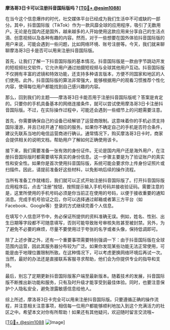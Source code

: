 **摩洛哥3日卡可以注册抖音国际版吗？[[TG💪+ @esim1088](https://t.me/s/esim1088)]**

在当今这个信息爆炸的时代，社交媒体平台已经成为我们生活中不可或缺的一部分。其中，抖音国际版（TikTok）作为一款风靡全球的应用程序，吸引了无数用户。无论是在国内还是国外，越来越多的人开始使用这款应用来分享自己的生活点滴、创意视频以及各种有趣的内容。然而，对于一些想要在国外体验抖音国际版的用户来说，可能会遇到一些问题，比如网络环境、账号注册等。今天，我们就来聊聊摩洛哥3日卡是否可以用来注册抖音国际版。

首先，让我们了解一下抖音国际版的基本情况。抖音国际版是一款由字节跳动开发的短视频社交软件，它允许用户通过拍摄短视频与全球其他用户互动。抖音国际版不仅拥有丰富的滤镜和特效功能，还支持多种语言版本，方便不同国家和地区的人们使用。此外，抖音国际版的算法非常强大，能够根据用户的观看习惯推荐个性化内容，使得每位用户都能找到自己感兴趣的内容。

那么，回到我们的主题——摩洛哥3日卡能否用于注册抖音国际版呢？答案是肯定的。只要你的手机具备基本的网络连接条件，就可以尝试使用摩洛哥3日卡注册抖音国际版。不过，在实际操作过程中，可能还会遇到一些细节上的问题需要注意。

首先，你需要确保自己的设备已经解锁了运营商限制。这意味着你的手机必须支持国际漫游，并且已经开通了相应的服务。如果你不确定自己的手机是否符合条件，建议先联系当地的电信运营商进行确认。通常情况下，购买摩洛哥3日卡时，商家会提供相关的说明文档，帮助用户了解如何正确使用该卡。

接下来，我们需要准备一张有效的身份证件。无论是国内用户还是海外用户，在注册抖音国际版时都需要填写真实的身份信息。这一步骤主要是为了验证账户的真实性和安全性。如果你是首次使用抖音国际版，系统可能会要求你上传身份证照片或扫描件。因此，请提前准备好这些材料，以免影响后续的操作流程。

当所有准备工作就绪后，我们就可以正式开始注册抖音国际版了。打开抖音国际版应用程序后，点击“注册”按钮，按照提示输入手机号码并接收验证码。需要注意的是，这里所使用的手机号码必须是你当前正在使用的号码，以便于接收重要的通知消息。完成手机号验证之后，你可以选择通过邮箱或者第三方平台（如Facebook、Google等）登录的方式继续完善个人信息。

在填写个人信息环节中，务必保证所提供的资料准确无误。例如，姓名、性别、出生日期等字段都不可随意填写，否则可能导致账号审核失败甚至被封禁。另外，为了避免不必要的麻烦，尽量不要使用过于夸张的名字或者头像，保持低调即可。

除了上述步骤之外，还有一个重要事项需要特别强调一下：由于抖音国际版在全球范围内运营，因此其服务器分布较为广泛。如果你发现某些功能无法正常使用，可能是由于地理位置限制所致。在这种情况下，可以考虑更换网络环境后再试一次。当然，最好的办法还是直接联系客服寻求帮助，他们会为你提供专业的指导和支持。

最后，别忘了定期更新抖音国际版客户端至最新版本。随着技术的发展，抖音国际版不断推出新功能和服务，只有及时升级才能享受到最佳体验。同时，也要注意保护个人隐私安全，避免泄露敏感信息给他人。

综上所述，摩洛哥3日卡完全可以用来注册抖音国际版。只要遵循正确的操作流程，并注意相关注意事项，相信每一位用户都能够顺利地加入到这个充满活力的社区之中。希望本文对你有所帮助！如果还有其他疑问，欢迎随时留言交流哦~

[[TG💪+ @esim1088](https://t.me/s/esim1088) ![Image](https://i.postimg.cc/4NQfJmqS/Snipaste-2025-05-13-00-14-12.png)]